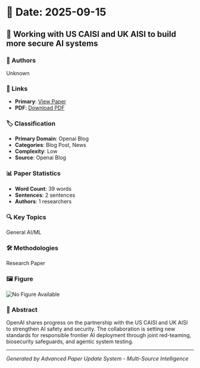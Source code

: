 # 📅 Date: 2025-09-15

## 📄 Working with US CAISI and UK AISI to build more secure AI systems

### 👥 Authors
Unknown

### 🔗 Links
- **Primary**: [View Paper](https://openai.com/index/us-caisi-uk-aisi-ai-update)
- **PDF**: [Download PDF](https://arxiv.org/pdf/.pdf) 



### 🏷️ Classification
- **Primary Domain**: Openai Blog
- **Categories**: Blog Post, News
- **Complexity**: Low
- **Source**: Openai Blog

### 📊 Paper Statistics
- **Word Count**: 39 words
- **Sentences**: 2 sentences
- **Authors**: 1 researchers

### 🔍 Key Topics
General AI/ML

### 🛠️ Methodologies
Research Paper

### 🖼️ Figure
![No Figure Available](https://img.shields.io/badge/Figure-Not_Available-lightgrey?style=for-the-badge)

### 📝 Abstract
OpenAI shares progress on the partnership with the US CAISI and UK AISI to strengthen AI safety and security. The collaboration is setting new standards for responsible frontier AI deployment through joint red-teaming, biosecurity safeguards, and agentic system testing.

---
*Generated by Advanced Paper Update System - Multi-Source Intelligence*
